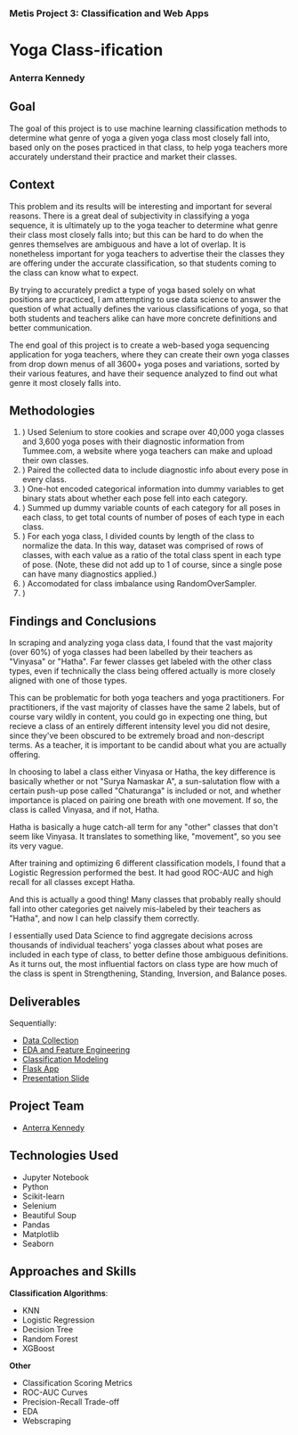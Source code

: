 ### Metis Project 3: Classification and Web Apps

# Yoga Class-ification

### Anterra Kennedy

## Goal

The goal of this project is to use machine learning classification methods to determine what genre of yoga a given yoga class most closely fall into, based only on the poses practiced in that class, to help yoga teachers more accurately understand their practice and market their classes.

## Context

This problem and its results will be interesting and important for several reasons. There is a great deal of subjectivity in classifying a yoga sequence, it is ultimately up to the yoga teacher to determine what genre their class most closely falls into; but this can be hard to do when the genres themselves are ambiguous and have a lot of overlap. It is nonetheless important for yoga teachers to advertise their the classes they are offering under the accurate classification, so that students coming to the class can know what to expect.

By trying to accurately predict a type of yoga based solely on what positions are practiced, I am attempting to use data science to answer the question of what actually defines the various classifications of yoga, so that both students and teachers alike can have more concrete definitions and better communication.

The end goal of this project is to create a web-based yoga sequencing application for yoga teachers, where they can create their own yoga classes from drop down menus of all 3600+ yoga poses and variations, sorted by their various features, and have their sequence analyzed to find out what genre it most closely falls into.

## Methodologies

1. ) Used Selenium to store cookies and scrape over 40,000 yoga classes and 3,600 yoga poses with their diagnostic information from Tummee.com, a website where yoga teachers can make and upload their own classes.
2. ) Paired the collected data to include diagnostic info about every pose in every class.
3. ) One-hot encoded categorical information into dummy variables to get binary stats about whether each pose fell into each category.
4. ) Summed up dummy variable counts of each category for all poses in each class, to get total counts of number of poses of each type in each class.
5. ) For each yoga class, I divided counts by length of the class to normalize the data. In this way, dataset was comprised of rows of classes, with each value as a ratio of the total class spent in each type of pose. (Note, these did not add up to 1 of course, since a single pose can have many diagnostics applied.)
6. ) Accomodated for class imbalance using RandomOverSampler.
7. )

## Findings and Conclusions

In scraping and analyzing yoga class data, I found that the vast majority (over 60%) of yoga classes had been labelled by their teachers as "Vinyasa" or "Hatha". Far fewer classes get labeled with the other class types, even if technically the class being offered actually is more closely aligned with one of those types.

This can be problematic for both yoga teachers and yoga practitioners. For practitioners, if the vast majority of classes have the same 2 labels, but of course vary wildly in content, you could go in expecting one thing, but recieve a class of an entirely different intensity level you did not desire, since they've been obscured to be extremely broad and non-descript terms. As a teacher, it is important to be candid about what you are actually offering.

In choosing to label a class either Vinyasa or Hatha, the key difference is basically whether or not "Surya Namaskar A", a sun-salutation flow with a certain push-up pose called "Chaturanga" is included or not, and whether importance is placed on pairing one breath with one movement. If so, the class is called Vinyasa, and if not, Hatha.

Hatha is basically a huge catch-all term for any "other" classes that don't seem like Vinyasa. It translates to something like, "movement", so you see its very vague.

After training and optimizing 6 different classification models, I found that a Logistic Regression performed the best. It had good ROC-AUC and high recall for all classes except Hatha.

And this is actually a good thing! Many classes that probably really should fall into other categories get naively mis-labeled by their teachers as "Hatha", and now I can help classify them correctly.

I essentially used Data Science to find aggregate decisions across thousands of individual teachers' yoga classes about what poses are included in each type of class, to better define those ambiguous definitions. As it turns out, the most influential factors on class type are how much of the class is spent in Strengthening, Standing, Inversion, and Balance poses.

## Deliverables

Sequentially:

- [Data Collection]()
- [EDA and Feature Engineering]()
- [Classification Modeling]()
- [Flask App]()
- [Presentation Slide]()

## Project Team

- [Anterra Kennedy](https://www.linkedin.com/in/anterrakennedy/)

## Technologies Used

- Jupyter Notebook
- Python
- Scikit-learn
- Selenium
- Beautiful Soup
- Pandas
- Matplotlib
- Seaborn

## Approaches and Skills

**Classification Algorithms**:

- KNN
- Logistic Regression
- Decision Tree
- Random Forest
- XGBoost

**Other**

- Classification Scoring Metrics
- ROC-AUC Curves
- Precision-Recall Trade-off
- EDA
- Webscraping
